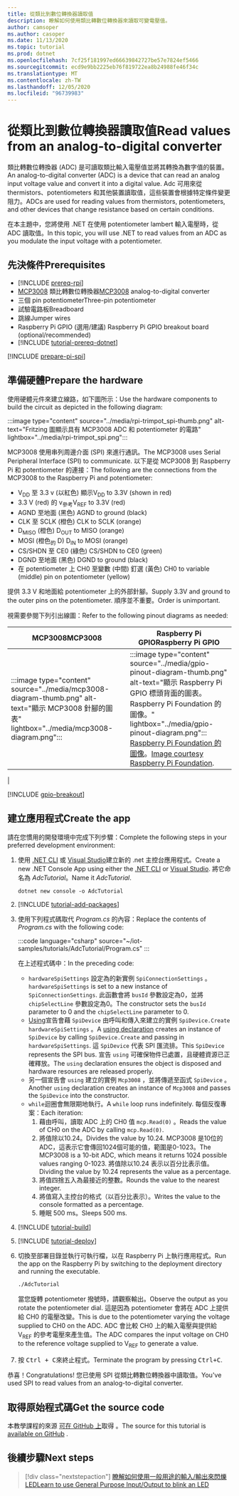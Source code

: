 ```yaml
---
title: 從類比到數位轉換器讀取值
description: 瞭解如何使用類比轉數位轉換器來讀取可變電壓值。
author: camsoper
ms.author: casoper
ms.date: 11/13/2020
ms.topic: tutorial
ms.prod: dotnet
ms.openlocfilehash: 7cf25f181997ed66639842727be57e7824ef5466
ms.sourcegitcommit: ecd9e9bb2225eb76f819722ea8b24988fe46f34c
ms.translationtype: MT
ms.contentlocale: zh-TW
ms.lasthandoff: 12/05/2020
ms.locfileid: "96739983"
---
```

<!--markdownlint-disable DOCSMD011 -->
# <a name="read-values-from-an-analog-to-digital-converter"></a><span data-ttu-id="cd440-103">從類比到數位轉換器讀取值</span><span class="sxs-lookup"><span data-stu-id="cd440-103">Read values from an analog-to-digital converter</span></span>

<span data-ttu-id="cd440-104">類比轉數位轉換器 (ADC) 是可讀取類比輸入電壓值並將其轉換為數字值的裝置。</span><span class="sxs-lookup"><span data-stu-id="cd440-104">An analog-to-digital converter (ADC) is a device that can read an analog input voltage value and convert it into a digital value.</span></span> <span data-ttu-id="cd440-105">Adc 可用來從 thermistors、potentiometers 和其他裝置讀取值，這些裝置會根據特定條件變更阻力。</span><span class="sxs-lookup"><span data-stu-id="cd440-105">ADCs are used for reading values from thermistors, potentiometers, and other devices that change resistance based on certain conditions.</span></span>

<span data-ttu-id="cd440-106">在本主題中，您將使用 .NET 在使用 potentiometer lambert 輸入電壓時，從 ADC 讀取值。</span><span class="sxs-lookup"><span data-stu-id="cd440-106">In this topic, you will use .NET to read values from an ADC as you modulate the input voltage with a potentiometer.</span></span>

## <a name="prerequisites"></a><span data-ttu-id="cd440-107">先決條件</span><span class="sxs-lookup"><span data-stu-id="cd440-107">Prerequisites</span></span>

- [!INCLUDE [prereq-rpi](../includes/prereq-rpi.md)]
- <span data-ttu-id="cd440-108">[MCP3008](https://www.microchip.com/wwwproducts/MCP3008) <span class="docon docon-navigate-external x-hidden-focus"></span> 類比轉數位轉換器</span><span class="sxs-lookup"><span data-stu-id="cd440-108">[MCP3008](https://www.microchip.com/wwwproducts/MCP3008) <span class="docon docon-navigate-external x-hidden-focus"></span> analog-to-digital converter</span></span>
- <span data-ttu-id="cd440-109">三個 pin potentiometer</span><span class="sxs-lookup"><span data-stu-id="cd440-109">Three-pin potentiometer</span></span>
- <span data-ttu-id="cd440-110">試驗電路板</span><span class="sxs-lookup"><span data-stu-id="cd440-110">Breadboard</span></span>
- <span data-ttu-id="cd440-111">跳線</span><span class="sxs-lookup"><span data-stu-id="cd440-111">Jumper wires</span></span>
- <span data-ttu-id="cd440-112">Raspberry Pi GPIO (選用/建議) </span><span class="sxs-lookup"><span data-stu-id="cd440-112">Raspberry Pi GPIO breakout board (optional/recommended)</span></span>
- [!INCLUDE [tutorial-prereq-dotnet](../includes/tutorial-prereq-dotnet.md)]

[!INCLUDE [prepare-pi-spi](../includes/prepare-pi-spi.md)]

## <a name="prepare-the-hardware"></a><span data-ttu-id="cd440-113">準備硬體</span><span class="sxs-lookup"><span data-stu-id="cd440-113">Prepare the hardware</span></span>

<span data-ttu-id="cd440-114">使用硬體元件來建立線路，如下圖所示：</span><span class="sxs-lookup"><span data-stu-id="cd440-114">Use the hardware components to build the circuit as depicted in the following diagram:</span></span>

:::image type="content" source="../media/rpi-trimpot_spi-thumb.png" alt-text="Fritzing 圖顯示具有 MCP3008 ADC 和 potentiometer 的電路" lightbox="../media/rpi-trimpot_spi.png":::

<span data-ttu-id="cd440-116">MCP3008 使用串列周邊介面 (SPI) 來進行通訊。</span><span class="sxs-lookup"><span data-stu-id="cd440-116">The MCP3008 uses Serial Peripheral Interface (SPI) to communicate.</span></span> <span data-ttu-id="cd440-117">以下是從 MCP3008 到 Raspberry Pi 和 potentiometer 的連接：</span><span class="sxs-lookup"><span data-stu-id="cd440-117">The following are the connections from the MCP3008 to the Raspberry Pi and potentiometer:</span></span>

- <span data-ttu-id="cd440-118">V<sub>DD</sub> 至 3.3 v (以紅色) 顯示</span><span class="sxs-lookup"><span data-stu-id="cd440-118">V<sub>DD</sub> to 3.3V (shown in red)</span></span>
- <span data-ttu-id="cd440-119">3.3 V (red) 的 v<sub>參考</sub></span><span class="sxs-lookup"><span data-stu-id="cd440-119">V<sub>REF</sub> to 3.3V (red)</span></span>
- <span data-ttu-id="cd440-120">AGND 至地面 (黑色) </span><span class="sxs-lookup"><span data-stu-id="cd440-120">AGND to ground (black)</span></span>
- <span data-ttu-id="cd440-121">CLK 至 SCLK (橙色) </span><span class="sxs-lookup"><span data-stu-id="cd440-121">CLK to SCLK (orange)</span></span>
- <span data-ttu-id="cd440-122">D<sub>MISO</sub> (橙色) </span><span class="sxs-lookup"><span data-stu-id="cd440-122">D<sub>OUT</sub> to MISO (orange)</span></span>
- <span data-ttu-id="cd440-123">MOSI (橙色<sub>的</sub> D) </span><span class="sxs-lookup"><span data-stu-id="cd440-123">D<sub>IN</sub> to MOSI (orange)</span></span>
- <span data-ttu-id="cd440-124">CS/SHDN 至 CE0 (綠色) </span><span class="sxs-lookup"><span data-stu-id="cd440-124">CS/SHDN to CE0 (green)</span></span>
- <span data-ttu-id="cd440-125">DGND 至地面 (黑色) </span><span class="sxs-lookup"><span data-stu-id="cd440-125">DGND to ground (black)</span></span>
- <span data-ttu-id="cd440-126">在 potentiometer 上 CH0 至變數 (中間) 釘選 (黃色) </span><span class="sxs-lookup"><span data-stu-id="cd440-126">CH0 to variable (middle) pin on potentiometer (yellow)</span></span>

<span data-ttu-id="cd440-127">提供 3.3 V 和地面給 potentiometer 上的外部針腳。</span><span class="sxs-lookup"><span data-stu-id="cd440-127">Supply 3.3V and ground to the outer pins on the potentiometer.</span></span> <span data-ttu-id="cd440-128">順序並不重要。</span><span class="sxs-lookup"><span data-stu-id="cd440-128">Order is unimportant.</span></span>

<span data-ttu-id="cd440-129">視需要參閱下列引出線圖：</span><span class="sxs-lookup"><span data-stu-id="cd440-129">Refer to the following pinout diagrams as needed:</span></span>

| <span data-ttu-id="cd440-130">MCP3008</span><span class="sxs-lookup"><span data-stu-id="cd440-130">MCP3008</span></span>  | <span data-ttu-id="cd440-131">Raspberry Pi GPIO</span><span class="sxs-lookup"><span data-stu-id="cd440-131">Raspberry Pi GPIO</span></span> |
|----------|-------------------|
| :::image type="content" source="../media/mcp3008-diagram-thumb.png" alt-text="顯示 MCP3008 針腳的圖表" lightbox="../media/mcp3008-diagram.png"::: | :::image type="content" source="../media/gpio-pinout-diagram-thumb.png" alt-text="顯示 Raspberry Pi GPIO 標頭背面的圖表。Raspberry Pi Foundation 的圖像。" lightbox="../media/gpio-pinout-diagram.png":::<br /><span data-ttu-id="cd440-134">[Raspberry Pi Foundation 的圖像](https://www.raspberrypi.org/documentation/usage/gpio/)。</span><span class="sxs-lookup"><span data-stu-id="cd440-134">[Image courtesy Raspberry Pi Foundation](https://www.raspberrypi.org/documentation/usage/gpio/).</span></span>
 |

[!INCLUDE [gpio-breakout](../includes/gpio-breakout.md)]

## <a name="create-the-app"></a><span data-ttu-id="cd440-135">建立應用程式</span><span class="sxs-lookup"><span data-stu-id="cd440-135">Create the app</span></span>

<span data-ttu-id="cd440-136">請在您慣用的開發環境中完成下列步驟：</span><span class="sxs-lookup"><span data-stu-id="cd440-136">Complete the following steps in your preferred development environment:</span></span>

1. <span data-ttu-id="cd440-137">使用 [.NET CLI](../../core/tools/dotnet-new.md) 或 [Visual Studio](../../core/tutorials/with-visual-studio.md)建立新的 .net 主控台應用程式。</span><span class="sxs-lookup"><span data-stu-id="cd440-137">Create a new .NET Console App using either the [.NET CLI](../../core/tools/dotnet-new.md) or [Visual Studio](../../core/tutorials/with-visual-studio.md).</span></span> <span data-ttu-id="cd440-138">將它命名為 *AdcTutorial*。</span><span class="sxs-lookup"><span data-stu-id="cd440-138">Name it *AdcTutorial*.</span></span>

    ```dotnetcli
    dotnet new console -o AdcTutorial
    ```

1. [!INCLUDE [tutorial-add-packages](../includes/tutorial-add-packages.md)]
1. <span data-ttu-id="cd440-139">使用下列程式碼取代 *Program.cs* 的內容：</span><span class="sxs-lookup"><span data-stu-id="cd440-139">Replace the contents of *Program.cs* with the following code:</span></span>

    :::code language="csharp" source="~/iot-samples/tutorials/AdcTutorial/Program.cs" :::

    <span data-ttu-id="cd440-140">在上述程式碼中：</span><span class="sxs-lookup"><span data-stu-id="cd440-140">In the preceding code:</span></span>

    - <span data-ttu-id="cd440-141">`hardwareSpiSettings` 設定為的新實例 `SpiConnectionSettings` 。</span><span class="sxs-lookup"><span data-stu-id="cd440-141">`hardwareSpiSettings` is set to a new instance of `SpiConnectionSettings`.</span></span> <span data-ttu-id="cd440-142">此函數會將 `busId` 參數設定為0，並將 `chipSelectLine` 參數設定為0。</span><span class="sxs-lookup"><span data-stu-id="cd440-142">The constructor sets the `busId` parameter to 0 and the `chipSelectLine` parameter to 0.</span></span>
    - <span data-ttu-id="cd440-143">[Using](../../csharp/whats-new/csharp-8.md#using-declarations)宣告會藉 `SpiDevice` 由呼叫和傳入來建立的實例 `SpiDevice.Create` `hardwareSpiSettings` 。</span><span class="sxs-lookup"><span data-stu-id="cd440-143">A [using declaration](../../csharp/whats-new/csharp-8.md#using-declarations) creates an instance of `SpiDevice` by calling `SpiDevice.Create` and passing in `hardwareSpiSettings`.</span></span> <span data-ttu-id="cd440-144">這 `SpiDevice` 代表 SPI 匯流排。</span><span class="sxs-lookup"><span data-stu-id="cd440-144">This `SpiDevice` represents the SPI bus.</span></span> <span data-ttu-id="cd440-145">宣告 `using` 可確保物件已處置，且硬體資源已正確釋放。</span><span class="sxs-lookup"><span data-stu-id="cd440-145">The `using` declaration ensures the object is disposed and hardware resources are released properly.</span></span>
    - <span data-ttu-id="cd440-146">另一個宣告會 `using` 建立的實例 `Mcp3008` ，並將傳遞至函式 `SpiDevice` 。</span><span class="sxs-lookup"><span data-stu-id="cd440-146">Another `using` declaration creates an instance of `Mcp3008` and passes the `SpiDevice` into the constructor.</span></span>
    - <span data-ttu-id="cd440-147">`while`迴圈會無限期地執行。</span><span class="sxs-lookup"><span data-stu-id="cd440-147">A `while` loop runs indefinitely.</span></span> <span data-ttu-id="cd440-148">每個反復專案：</span><span class="sxs-lookup"><span data-stu-id="cd440-148">Each iteration:</span></span>
        1. <span data-ttu-id="cd440-149">藉由呼叫，讀取 ADC 上的 CH0 值 `mcp.Read(0)` 。</span><span class="sxs-lookup"><span data-stu-id="cd440-149">Reads the value of CH0 on the ADC by calling `mcp.Read(0)`.</span></span>
        1. <span data-ttu-id="cd440-150">將值除以10.24。</span><span class="sxs-lookup"><span data-stu-id="cd440-150">Divides the value by 10.24.</span></span> <span data-ttu-id="cd440-151">MCP3008 是10位的 ADC，這表示它會傳回1024個可能的值，範圍是0-1023。</span><span class="sxs-lookup"><span data-stu-id="cd440-151">The MCP3008 is a 10-bit ADC, which means it returns 1024 possible values ranging 0-1023.</span></span> <span data-ttu-id="cd440-152">將值除以10.24 表示以百分比表示值。</span><span class="sxs-lookup"><span data-stu-id="cd440-152">Dividing the value by 10.24 represents the value as a percentage.</span></span>
        1. <span data-ttu-id="cd440-153">將值四捨五入為最接近的整數。</span><span class="sxs-lookup"><span data-stu-id="cd440-153">Rounds the value to the nearest integer.</span></span>
        1. <span data-ttu-id="cd440-154">將值寫入主控台的格式（以百分比表示）。</span><span class="sxs-lookup"><span data-stu-id="cd440-154">Writes the value to the console formatted as a percentage.</span></span>
        1. <span data-ttu-id="cd440-155">睡眠 500 ms。</span><span class="sxs-lookup"><span data-stu-id="cd440-155">Sleeps 500 ms.</span></span>

1. [!INCLUDE [tutorial-build](../includes/tutorial-build.md)]
1. [!INCLUDE [tutorial-deploy](../includes/tutorial-deploy.md)]
1. <span data-ttu-id="cd440-156">切換至部署目錄並執行可執行檔，以在 Raspberry Pi 上執行應用程式。</span><span class="sxs-lookup"><span data-stu-id="cd440-156">Run the app on the Raspberry Pi by switching to the deployment directory and running the executable.</span></span>

    ```bash
    ./AdcTutorial
    ```

    <span data-ttu-id="cd440-157">當您旋轉 potentiometer 撥號時，請觀察輸出。</span><span class="sxs-lookup"><span data-stu-id="cd440-157">Observe the output as you rotate the potentiometer dial.</span></span> <span data-ttu-id="cd440-158">這是因為 potentiometer 會將在 ADC 上提供給 CH0 的電壓改變。</span><span class="sxs-lookup"><span data-stu-id="cd440-158">This is due to the potentiometer varying the voltage supplied to CH0 on the ADC.</span></span> <span data-ttu-id="cd440-159">ADC 會比較 CH0 上的輸入電壓與提供給 V<sub>REF</sub> 的參考電壓來產生值。</span><span class="sxs-lookup"><span data-stu-id="cd440-159">The ADC compares the input voltage on CH0 to the reference voltage supplied to V<sub>REF</sub> to generate a value.</span></span>

1. <span data-ttu-id="cd440-160">按 <kbd>Ctrl + C</kbd>來終止程式。</span><span class="sxs-lookup"><span data-stu-id="cd440-160">Terminate the program by pressing <kbd>Ctrl+C</kbd>.</span></span>

<span data-ttu-id="cd440-161">恭喜！</span><span class="sxs-lookup"><span data-stu-id="cd440-161">Congratulations!</span></span> <span data-ttu-id="cd440-162">您已使用 SPI 從類比轉數位轉換器中讀取值。</span><span class="sxs-lookup"><span data-stu-id="cd440-162">You've used SPI to read values from an analog-to-digital converter.</span></span>

## <a name="get-the-source-code"></a><span data-ttu-id="cd440-163">取得原始程式碼</span><span class="sxs-lookup"><span data-stu-id="cd440-163">Get the source code</span></span>

<span data-ttu-id="cd440-164">本教學課程的來源 [可在 GitHub 上](https://github.com/MicrosoftDocs/dotnet-iot-assets/tree/master/tutorials/AdcTutorial)取得 <span class="docon docon-navigate-external x-hidden-focus"></span> 。</span><span class="sxs-lookup"><span data-stu-id="cd440-164">The source for this tutorial is [available on GitHub](https://github.com/MicrosoftDocs/dotnet-iot-assets/tree/master/tutorials/AdcTutorial) <span class="docon docon-navigate-external x-hidden-focus"></span>.</span></span>

## <a name="next-steps"></a><span data-ttu-id="cd440-165">後續步驟</span><span class="sxs-lookup"><span data-stu-id="cd440-165">Next steps</span></span>

> [!div class="nextstepaction"]
> [<span data-ttu-id="cd440-166">瞭解如何使用一般用途的輸入/輸出來閃爍 LED</span><span class="sxs-lookup"><span data-stu-id="cd440-166">Learn to use General Purpose Input/Output to blink an LED</span></span>](../tutorials/blink-led.md)
